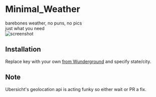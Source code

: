 # Minimal_Weather  
barebones weather, no puns, no pics  
just what you need  
![](ss.png "screenshot")

## Installation
Replace key with your own [from Wunderground](https://www.wunderground.com/weather/api/) and specify state/city.  

## Note  
Ubersicht's geolocation api is acting funky so either wait or PR a fix.

